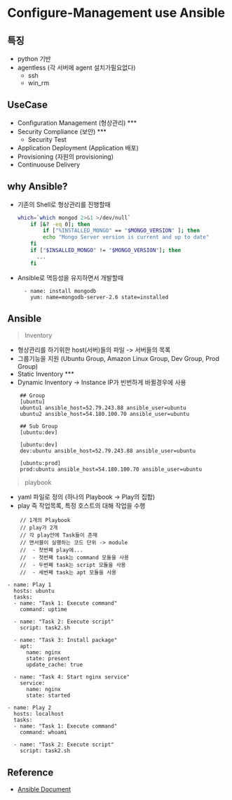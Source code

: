 # Configure-Management use Ansible

## 특징

- python 기반
- agentless (각 서버에 agent 설치가필요없다)
  - ssh
  - win_rm

## UseCase

- Configuration Management (형상관리) \*\*\*
- Security Compliance (보안) \*\*\*
  - Security Test
- Application Deployment (Application 배포)
- Provisioning (자원의 provisioning)
- Continuouse Delivery

## why Ansible?

- 기존의 Shell로 형상관리를 진행할때

  ```bash
  which=`which mongod 2>&1 >/dev/null`
      if [&? -eq 0]; then
          if ["%INSTALLED_MONGO" == "$MONGO_VERSION" ]; then
          echo "Mongo Server version is current and up to date"
      fi
      if ["$INSALLED_MONGO" != "$MONGO_VERSION"]; then
        ...
      fi
  ```

- Ansible로 멱등성을 유지하면서 개발할때
  ```hcl
    - name: install mongodb
      yum: name=mongodb-server-2.6 state=installed
  ```

## Ansible

> Inventory

- 형상관리를 하기위한 host(서버)들의 파일 -> 서버들의 목록
- 그룹기능을 지원 (Ubuntu Group, Amazon Linux Group, Dev Group, Prod Group)
- Static Inventory \*\*\*
- Dynamic Inventory -> Instance IP가 빈번하게 바뀔경우에 사용

```inv
    ## Group
    [ubuntu]
    ubuntu1 ansible_host=52.79.243.88 ansible_user=ubuntu
    ubuntu2 ansible_host=54.180.100.70 ansible_user=ubuntu

    ## Sub Group
    [ubuntu:dev]

    [ubuntu:dev]
    dev:ubuntu ansible_host=52.79.243.88 ansible_user=ubuntu

    [ubuntu:prod]
    prod:ubuntu ansible_host=54.180.100.70 ansible_user=ubuntu
```

> playbook

- yaml 파일로 정의 (하나의 Playbook -> Play의 집합)
- play 즉 작업목록, 특정 호스트의 대해 작업을 수행

```
    // 1개의 Playbook
    // play가 2개
    // 각 play안에 Task들이 존재
    // 앤서블이 실행하는 코드 단위 -> module
    //  - 첫번째 play에...
    //  - 첫번째 task는 command 모듈을 사용
    //  - 두번째 task는 script 모듈을 사용
    //  - 세번째 task는 apt 모듈을 사용

- name: Play 1
  hosts: ubuntu
  tasks:
  - name: "Task 1: Execute command"
    command: uptime

  - name: "Task 2: Execute script"
    script: task2.sh

  - name: "Task 3: Install package"
    apt:
      name: nginx
      state: present
      update_cache: true

  - name: "Task 4: Start nginx service"
    service:
      name: nginx
      state: started

- name: Play 2
  hosts: localhost
  tasks:
  - name: "Task 1: Execute command"
    command: whoami

  - name: "Task 2: Execute script"
    script: task2.sh
```

## Reference

- <a href="https://docs.ansible.com/ansible/latest/index.html"> Ansible Document </a>
